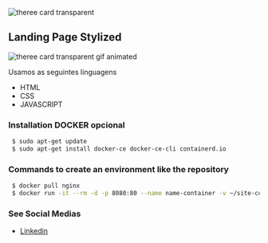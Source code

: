 ![theree card transparent](https://github.com/jnerydesigner/theree-card-glass/blob/main/images/page-stylized.png)

## Landing Page Stylized

![theree card transparent gif animated](https://github.com/jnerydesigner/theree-card-glass/blob/main/images/stylized.gif)

Usamos as seguintes linguagens

- HTML
- CSS
- JAVASCRIPT

### Installation DOCKER opcional

```sh
 $ sudo apt-get update
 $ sudo apt-get install docker-ce docker-ce-cli containerd.io
```

### Commands to create an environment like the repository

```sh
 $ docker pull nginx
 $ docker run -it --rm -d -p 8080:80 --name name-container -v ~/site-content:/usr/share/nginx/html nginx
```

### See Social Medias

- [Linkedin](https://www.linkedin.com/in/jander-nery/)
